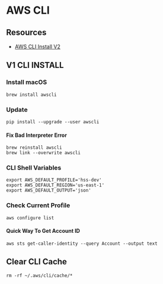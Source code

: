# AWS CLI

## Resources

- [AWS CLI Install V2](https://docs.aws.amazon.com/cli/latest/userguide/install-cliv2.html)

## V1 CLI INSTALL

### Install macOS

```console
brew install awscli
```

### Update

```console
pip install --upgrade --user awscli
```

#### Fix Bad Interpreter Error

```console
brew reinstall awscli
brew link --overwrite awscli
```

### CLI Shell Variables

```console
export AWS_DEFAULT_PROFILE='hss-dev'
export AWS_DEFAULT_REGION='us-east-1'
export AWS_DEFAULT_OUTPUT='json'
```

### Check Current Profile

```console
aws configure list
```

#### Quick Way To Get Account ID

```console
aws sts get-caller-identity --query Account --output text
```

## Clear CLI Cache

```console
rm -rf ~/.aws/cli/cache/*
```
